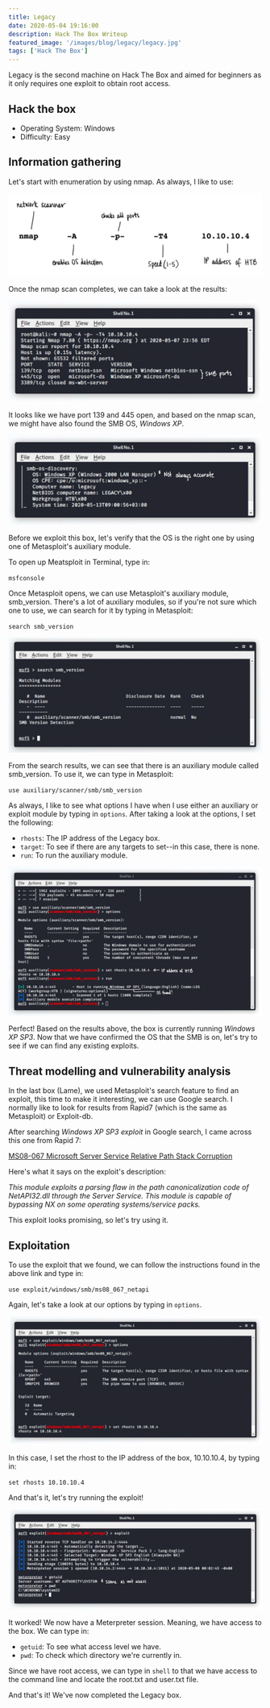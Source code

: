 ```yaml
---
title: Legacy
date: 2020-05-04 19:16:00
description: Hack The Box Writeup
featured_image: '/images/blog/legacy/legacy.jpg'
tags: ['Hack The Box']
---
```


<p>Legacy is the second machine on Hack The Box and aimed for beginners as it only requires one exploit to obtain root access.</p>

<h2>Hack the box</h2>

<ul>
	<li>Operating System: Windows</li>
	<li>Difficulty: Easy</li>
</ul>

<h2>Information gathering</h2>

<p>Let's start with enumeration by using nmap. As always, I like to use:</p>


<img src="/images/blog/legacy/ipaddress.jpg" alt="nmap scan">


<p>Once the nmap scan completes, we can take a look at the results:</p>


<img src="/images/blog/legacy/nmapresults1.jpg" alt="nmap results">


<p>It looks like we have port 139 and 445 open, and based on the nmap scan, we might have also found the SMB OS, <i>Windows XP</i>. </p>

<img src="/images/blog/legacy/nmapresults2.jpg" alt="nmap results">

<p>Before we exploit this box, let's verify that the OS is the right one by using one of Metasploit's auxiliary module.</p>

<p>To open up Meatsploit in Terminal, type in:</p>

<code>msfconsole</code>

Once Metasploit opens, we can use Metasploit's auxiliary module, smb_version. There's a lot of auxiliary modules, so if you're not sure which one to use, we can search for it by typing in Metasploit: 

<code>search smb_version</code>


<img src="/images/blog/legacy/smbversion.jpg" alt="smb version">


<p>From the search results, we can see that there is an auxiliary module called smb_version. To use it, we can type in Metasploit:</p>

<code>use auxiliary/scanner/smb/smb_version</code>

<p>As always, I like to see what options I have when I use either an auxiliary or exploit module by typing in <code>options</code>. After taking a look at the options, I set the following: </p>

<ul>
	<li><code>rhosts</code>: The IP address of the Legacy box.</li>
	<li><code>target</code>: To see if there are any targets to set--in this case, there is none.</li>
	<li><code>run</code>: To run the auxiliary module.</li>
</ul>


<img src="/images/blog/legacy/auxiliary.jpg" alt="auxiliary scan">


<p>Perfect! Based on the results above, the box is currently running <i>Windows XP SP3</i>. Now that we have confirmed the OS that the SMB is on, let's try to see if we can find any existing exploits.</p>

<h2>Threat modelling and vulnerability analysis</h2>

<p>In the last box (Lame), we used Metasploit's search feature to find an exploit, this time to make it interesting, we can use Google search. I normally like to look for results from Rapid7 (which is the same as Metasploit) or Exploit-db.</p>

<p>After searching <i>Windows XP SP3 exploit</i> in Google search, I came across this one from Rapid 7:</p>

<a href="https://www.rapid7.com/db/modules/exploit/windows/smb/ms08_067_netapi">MS08-067 Microsoft Server Service Relative Path Stack Corruption</a>

<p>Here's what it says on the exploit's description:</p>

<p><i>This module exploits a parsing flaw in the path canonicalization code of NetAPI32.dll through the Server Service. This module is capable of bypassing NX on some operating systems/service packs.</i></p>

<p>This exploit looks promising, so let's try using it.</p>

<h2>Exploitation</h2>

<p>To use the exploit that we found, we can follow the instructions found in the above link and type in:</p>

<code>use exploit/windows/smb/ms08_067_netapi</code>

<p>Again, let's take a look at our options by typing in <code>options</code>.</p> 


<img src="/images/blog/legacy/exploit.jpg" alt="nmap scan">

<p>In this case, I set the rhost to the IP address of the box, 10.10.10.4, by typing in:</p>

<code>set rhosts 10.10.10.4</code>

<p>And that's it, let's try running the exploit!</p>

<img src="/images/blog/legacy/runexploit.jpg" alt="exploit results">

<p>It worked! We now have a Meterpreter session. Meaning, we have access to the box. We can type in:

<ul>
	<li><code>getuid</code>: To see what access level we have.</li>
	<li><code>pwd</code>: To check which directory we're currently in.</li>
</ul> 

<p>Since we have root access, we can type in <code>shell</code> to that we have access to the command line and locate the root.txt and user.txt file.</p>

<p>And that's it! We've now completed the Legacy box.</p>


